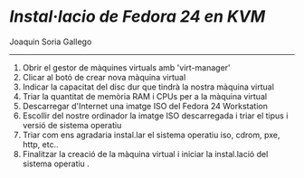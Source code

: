 
 # ***Instal·lacio de Fedora 24 en KVM*** #
     
  Joaquin Soria Gallego

***

  1. Obrir el gestor de màquines virtuals amb 'virt-manager'
  2. Clicar al botó de crear nova màquina virtual
  3. Indicar la capacitat del disc dur que tindrà la nostra màquina virtual
  4. Triar la quantitat de memòria RAM i CPUs per a la màquina virtual
  5. Descarregar d'Internet una imatge ISO del Fedora 24 Workstation
  6. Escollir del nostre ordinador la imatge ISO descarregada i triar el tipus i versió de sistema operatiu
  7. Triar com ens agradaria instal.lar el sistema operatiu iso, cdrom, pxe, http, etc..  
  8. Finalitzar la creació de la màquina virtual i iniciar la instal.lació del sistema operatiu
.

